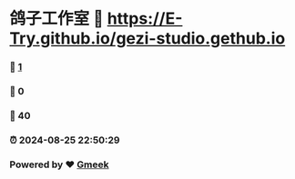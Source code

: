 # 鸽子工作室 :link: https://E-Try.github.io/gezi-studio.gethub.io 
### :page_facing_up: [1](https://E-Try.github.io/gezi-studio.gethub.io/tag.html) 
### :speech_balloon: 0 
### :hibiscus: 40 
### :alarm_clock: 2024-08-25 22:50:29 
### Powered by :heart: [Gmeek](https://github.com/Meekdai/Gmeek)
